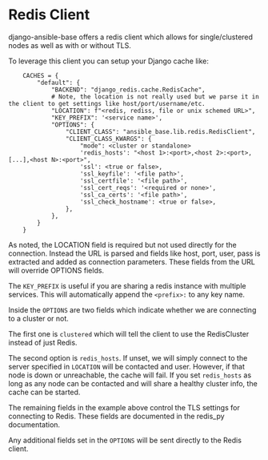 # Redis Client

django-ansible-base offers a redis client which allows for single/clustered nodes as well as with or without TLS.

To leverage this client you can setup your Django cache like:
```
    CACHES = {
        "default": {
            "BACKEND": "django_redis.cache.RedisCache",
            # Note, the location is not really used but we parse it in the client to get settings like host/port/username/etc.
            "LOCATION": f"<redis, rediss, file or unix schemed URL>",
            "KEY_PREFIX": '<service name>',
            "OPTIONS": {
                "CLIENT_CLASS": "ansible_base.lib.redis.RedisClient",
                "CLIENT_CLASS_KWARGS": {
                    "mode": <cluster or standalone>
                    'redis_hosts': "<host 1>:<port>,<host 2>:<port>,[...],<host N>:<port>",
                    'ssl': <true or false>,
                    'ssl_keyfile': '<file path>',
                    'ssl_certfile': '<file path>',
                    'ssl_cert_reqs': '<required or none>',
                    'ssl_ca_certs': '<file path>',
                    'ssl_check_hostname': <true or false>,
                },
            },
        }
    }
```

As noted, the LOCATION field is required but not used directly for the connection. Instead the URL is parsed and fields like host, port, user, pass is extracted and added as connection parameters. These fields from the URL will override OPTIONS fields.

The `KEY_PREFIX` is useful if you are sharing a redis instance with multiple services. This will automatically append the `<prefix>:` to any key name.

Inside the `OPTIONS` are two fields which indicate whether we are connecting to a cluster or not.

The first one is `clustered` which will tell the client to use the RedisCluster instead of just Redis.

The second option is `redis_hosts`. If unset, we will simply connect to the server specified in `LOCATION` will be contacted and user. However, if that node is down or unreachable, the cache will fail. If you set `redis_hosts` as long as any node can be contacted and will share a healthy cluster info, the cache can be started.

The remaining fields in the example above control the TLS settings for connecting to Redis. These fields are documented in the redis_py documentation. 

Any additional fields set in the `OPTIONS` will be sent directly to the Redis client. 
